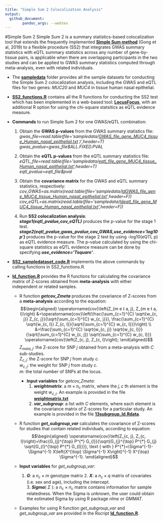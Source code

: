 ```yaml
---
title: "Simple Sum 2 Colocalization Analysis"
output: 
  github_document:
        pandoc_args: --webtex
---
```

#Simple Sum 2 
Simple Sum 2 is a summary statistics-based colocalization tool that extends the frequently implemented **[Simple Sum method](https://journals.plos.org/plosgenetics/article?id=10.1371/journal.pgen.1008007)** (Gong et al, 2019) to a flexible procedure (SS2) that integrates GWAS summary statistics with eQTL summary statistics across any number of gene-by-tissue pairs, is applicable when there are overlapping participants in the two studies and can be applied to GWAS summary statistics computed through meta-analysis, even with related individuals. 

*   The **[sampledata](https://github.com/FanWang0216/SimpleSum2Colocalization/tree/main/sampledata)** folder provides all the sample datasets for conducting the Simple Sum 2 colocalization analysis, including the GWAS and eQTL files for two genes: _MUC20_ and _MUC4_ in tissue human nasal epithelial. 

* **[SS2_functions.R](https://github.com/FanWang0216/SimpleSum2Colocalization/blob/main/SS2_functions.R)** contains all the R functions for conducting the SS2 test which has been implemented in a web-based tool: **[LocusFocus](https://github.com/naim-panjwani/LocusFocus)**, with an additional R option for using the chi-square statsitics as eQTL evidence measure.

* **Commands** to run Simple Sum 2 for one GWAS/eQTL combination:  
 
    1. Obtain the **GWAS p-values** from the GWAS summary statistics file:      _gwas_file=read.table(file='sampledata/[GWAS_file_gene_MUC4_tissue_Human_nasal_epithelial.txt](https://github.com/FanWang0216/SimpleSum2Colocalization/blob/main/sampledata/GWAS_file_gene_MUC4_tissue_Human_nasal_epithelial.txt)  )',header=T)_  
    _gwas_pvalue=gwas_file$ALL.FIXED.PVAL_

    2. Obtain the **eQTL p-values** from the eQTL summary statistics file:      _eQTL_file=read.table(file='sampledata/[eqtl_file_gene_MUC4_tissue_Human_nasal_epithelial.txt](https://github.com/FanWang0216/SimpleSum2Colocalization/blob/main/sampledata/eqtl_file_gene_MUC4_tissue_Human_nasal_epithelial.txt)',header=T)_    
_eqtl_pvalue=eqtl_file$pval_
  
    3. Obtain the **covariance matrix** for the GWAS and eQTL summary statistics, respectively:  
  _cov_GWAS=as.matrix(read.table(file='sampledata/[ldGWAS_file_gene_MUC4_tissue_Human_nasal_epithelial.txt](https://github.com/FanWang0216/SimpleSum2Colocalization/blob/main/sampledata/ldGWAS_file_gene_MUC4_tissue_Human_nasal_epithelial.txt)',header=F))_  
  _cov_eQTL=as.matrix(read.table(file='sampledata/[ldeqtl_file_gene_MUC4_tissue_Human_nasal_epithelial.txt](https://github.com/FanWang0216/SimpleSum2Colocalization/blob/main/sampledata/eqtl_file_gene_MUC4_tissue_Human_nasal_epithelial.txt)',header=F))_

    5. Run **SS2 colocalization analysis**:  
    **_stage1(eqtl_pvalue,cov_eQTL)_** produces the p-value for the stage 1 test.  
    **_stage2(eqtl_pvalue,gwas_pvalue,cov_GWAS,use_evidence='log10p')_** produces the p-value for the stage 2 test by using -log10(eQTL p) as eQTL evidence measure. The p-value calculated by using the chi-square statistics as eQTL evidence measure can be done by specifying **_use_evidence='Tsquare'_**.

*   **[SS2_sampledataset_code.R](https://github.com/FanWang0216/SimpleSum2Colocalization/blob/main/SS2_sampledataset_code.R)** implements the above commands by calling functions in SS2_functions.R.

*   **[ld_function.R](https://github.com/FanWang0216/SimpleSum2Colocalization/blob/main/ld_function.R)** provides the R functions for calculating the covariance matrix of Z-scores obtained from **meta-analysis** with either independent or related samples.  

    * R function **_getcov_Zmeta_** produces the covariance of Z-scores from a **meta-analysis** according to the equation:
$$\begin{aligned}
\operatorname{cov}\left(Z_{m e t a, j}, Z_{m e t a, l}\right) &=\operatorname{cov}\left(\frac{\sum_{c=1}^{C} \sqrt{w_{c, j}} Z_{c, j}}{\sqrt{\sum_{c=1}^{C} w_{c, j}}}, \frac{\sum_{c=1}^{C} \sqrt{w_{c, l}} Z_{c, l}}{\sqrt{\sum_{c=1}^{C} w_{c, l}}}\right) \\
&=\frac{\sum_{c=1}^{C} \sqrt{w_{c, j}} \sqrt{w_{c, l}}}{\sqrt{\sum_{c=1}^{C} w_{c, j}} \sqrt{\sum_{c=1}^{C} w_{c, l}}} \operatorname{cov}\left(Z_{c, j}, Z_{c, l}\right);
\end{aligned}$$
 $Z_{meta,j}$: the Z-score for SNP $j$ obtained from a meta-analysis with $C$ sub-studies.  
 $Z_{c,j}$: the Z-score for SNP $j$ from study $c$.   
 $w_{c,j}$: the weight for SNP $j$ from study $c$.   
 $m$: the total number of SNPs at the locus.   
       * **Input variables** for _getcov_Zmeta_: 
          1. **_weightmatrix_**: a $m\times n_{c}$ matrix, where the $j,c$ th element is the weight $w_{c,j}$. An example is provided in the file **[weightmatrix.txt](https://github.com/FanWang0216/SimpleSum2Colocalization/blob/main/sampledata/weightmatrix.txt)**   
          2. **_var_subgroup_**: a list with $C$ elements, where each element is the covariance matrix of Z-scores for a particular study. An example is provided in the file **[13subgroup_ld.Rdata](https://github.com/FanWang0216/SimpleSum2Colocalization/blob/main/sampledata/13subgroup_ld.Rdata)**.   


    * R function **_get_subgroup_var_** calculates the covariance of Z-scores for studies that contain related individuals, according to equation:
$$\begin{aligned}
\operatorname{cov}\left(Z_{c, j}, Z_{c, l}\right)=\frac{G_{j}^{\top} P^{*} G_{l}}{\sqrt{G_{j}^{\top} P^{*} G_{j} \sqrt{G_{l}^{\top} P^{*} G_{l}}}}, \text { with } P^{*}=\Sigma^{-1}-\Sigma^{-1} X\left(X^{\top} \Sigma^{-1} X\right)^{-1} X^{\top} \Sigma^{-1}.
\end{aligned}$$
    * **Input variables** for _get_subgroup_var_:
         1. **_G_**: a $n_{c}\times m$ genotype matrix
	       2. **_X_**: a $n_{c}\times q$ matrix of covariates (i.e. sex and age), including the intercept.  
	       3. **_Sigma_**( $\Sigma$ ): a $n_{c}\times n_{c}$ matrix contains information for sample relatedness. When the Sigma is unknown, the user could obtain the estimated Sigma by using R package _nlme_ or _GMMAT_.
    * Examples for using R function _get_subgroup_var_ and _get_subgroup_var_ are provided in the Rscript **[ld_function.R](https://github.com/FanWang0216/SimpleSum2Colocalization/blob/main/ld_function.R)**.


